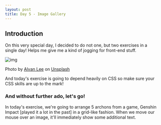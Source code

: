 ```yaml
---
layout: post
title: Day 5 - Image Gallery
---
```


## Introduction

On this very special day, I decided to do not one, but two exercises in a single day! Helps me give me a kind of jogging for front-end stuff.

![img](https://images.unsplash.com/photo-1502078889459-923ef351c722?q=80&w=1976&auto=format&fit=crop&ixlib=rb-4.0.3&ixid=M3wxMjA3fDB8MHxwaG90by1wYWdlfHx8fGVufDB8fHx8fA%3D%3D)

Photo by [Alvan Lee](https://unsplash.com/@alvannee?utm_content=creditCopyText&utm_medium=referral&utm_source=unsplash) on [Unsplash](https://unsplash.com/photos/a-woman-standing-near-a-painting-in-a-modern-art-gallery-MKuBzj9rcD0?utm_content=creditCopyText&utm_medium=referral&utm_source=unsplash)

And today's exercise is going to depend heavily on CSS so make sure your CSS skills are up to the mark!

### And without further ado, let's go!

In today's exercise, we're going to arrange 5 archons from a game, Genshin Impact [played it a lot in the past] in a grid-like fashion. When we move our mouse over an image, it'll immediately show some additional text.

